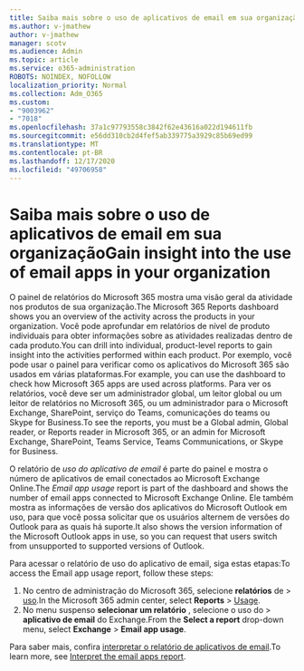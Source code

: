 ```yaml
---
title: Saiba mais sobre o uso de aplicativos de email em sua organização
ms.author: v-jmathew
author: v-jmathew
manager: scotv
ms.audience: Admin
ms.topic: article
ms.service: o365-administration
ROBOTS: NOINDEX, NOFOLLOW
localization_priority: Normal
ms.collection: Adm_O365
ms.custom:
- "9003962"
- "7018"
ms.openlocfilehash: 37a1c97793558c3842f62e43616a022d194611fb
ms.sourcegitcommit: e56dd310cb2d4fef5ab339775a3929c85b69ed99
ms.translationtype: MT
ms.contentlocale: pt-BR
ms.lasthandoff: 12/17/2020
ms.locfileid: "49706958"
---
```

# <a name="gain-insight-into-the-use-of-email-apps-in-your-organization"></a><span data-ttu-id="f1fcd-102">Saiba mais sobre o uso de aplicativos de email em sua organização</span><span class="sxs-lookup"><span data-stu-id="f1fcd-102">Gain insight into the use of email apps in your organization</span></span>

<span data-ttu-id="f1fcd-103">O painel de relatórios do Microsoft 365 mostra uma visão geral da atividade nos produtos de sua organização.</span><span class="sxs-lookup"><span data-stu-id="f1fcd-103">The Microsoft 365 Reports dashboard shows you an overview of the activity across the products in your organization.</span></span> <span data-ttu-id="f1fcd-104">Você pode aprofundar em relatórios de nível de produto individuais para obter informações sobre as atividades realizadas dentro de cada produto.</span><span class="sxs-lookup"><span data-stu-id="f1fcd-104">You can drill into individual, product-level reports to gain insight into the activities performed within each product.</span></span> <span data-ttu-id="f1fcd-105">Por exemplo, você pode usar o painel para verificar como os aplicativos do Microsoft 365 são usados em várias plataformas.</span><span class="sxs-lookup"><span data-stu-id="f1fcd-105">For example, you can use the dashboard to check how Microsoft 365 apps are used across platforms.</span></span> <span data-ttu-id="f1fcd-106">Para ver os relatórios, você deve ser um administrador global, um leitor global ou um leitor de relatórios no Microsoft 365, ou um administrador para o Microsoft Exchange, SharePoint, serviço do Teams, comunicações do teams ou Skype for Business.</span><span class="sxs-lookup"><span data-stu-id="f1fcd-106">To see the reports, you must be a Global admin, Global reader, or Reports reader in Microsoft 365, or an admin for Microsoft Exchange, SharePoint, Teams Service, Teams Communications, or Skype for Business.</span></span>

<span data-ttu-id="f1fcd-107">O relatório de *uso do aplicativo de email* é parte do painel e mostra o número de aplicativos de email conectados ao Microsoft Exchange Online.</span><span class="sxs-lookup"><span data-stu-id="f1fcd-107">The *Email app usage* report is part of the dashboard and shows the number of email apps connected to Microsoft Exchange Online.</span></span> <span data-ttu-id="f1fcd-108">Ele também mostra as informações de versão dos aplicativos do Microsoft Outlook em uso, para que você possa solicitar que os usuários alternem de versões do Outlook para as quais há suporte.</span><span class="sxs-lookup"><span data-stu-id="f1fcd-108">It also shows the version information of the Microsoft Outlook apps in use, so you can request that users switch from unsupported to supported versions of Outlook.</span></span>

<span data-ttu-id="f1fcd-109">Para acessar o relatório de uso do aplicativo de email, siga estas etapas:</span><span class="sxs-lookup"><span data-stu-id="f1fcd-109">To access the Email app usage report, follow these steps:</span></span>

1. <span data-ttu-id="f1fcd-110">No centro de administração do Microsoft 365, selecione **relatórios** de  >  [uso](https://go.microsoft.com/fwlink/?linkid=2140342).</span><span class="sxs-lookup"><span data-stu-id="f1fcd-110">In the Microsoft 365 admin center, select **Reports** > [Usage](https://go.microsoft.com/fwlink/?linkid=2140342).</span></span>
2. <span data-ttu-id="f1fcd-111">No menu suspenso **selecionar um relatório** , selecione o uso do   >  **aplicativo de email** do Exchange.</span><span class="sxs-lookup"><span data-stu-id="f1fcd-111">From the **Select a report** drop-down menu, select **Exchange** > **Email app usage**.</span></span>

<span data-ttu-id="f1fcd-112">Para saber mais, confira [interpretar o relatório de aplicativos de email](https://go.microsoft.com/fwlink/?linkid=2140508).</span><span class="sxs-lookup"><span data-stu-id="f1fcd-112">To learn more, see [Interpret the email apps report](https://go.microsoft.com/fwlink/?linkid=2140508).</span></span>
